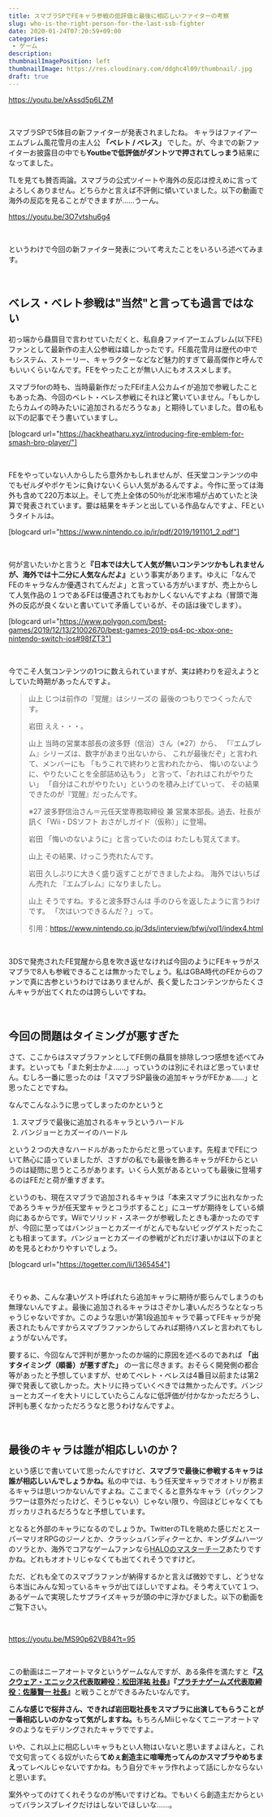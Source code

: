 ```yaml
---
title: スマブラSPでFEキャラ参戦の低評価と最後に相応しいファイターの考察
slug: who-is-the-right-person-for-the-last-ssb-fighter
date: 2020-01-24T07:20:59+09:00
categories: 
 - ゲーム
description: 
thumbnailImagePosition: left
thumbnailImage: https://res.cloudinary.com/ddghc4l09/thumbnail/.jpg
draft: true
---
```


<!--more-->

https://youtu.be/xAssd5p6LZM

&nbsp;

スマブラSPで5体目の新ファイターが発表されましたね。
キャラはファイアーエムブレム風花雪月の主人公 <strong>「ベレト / べレス」</strong> でした。が、今までの新ファイターお披露目の中でも<strong>Youtbeで低評価がダントツで押されてしっまう</strong>結果になってました。

TLを見ても賛否両論。スマブラの公式ツイートや海外の反応は控えめに言ってよろしくありません。どちらかと言えば不評側に傾いていました。以下の動画で海外の反応を見ることができますが……うーん。

https://youtu.be/3O7vtshu6g4

&nbsp;

というわけで今回の新ファイター発表について考えたことをいろいろ述べてみます。

&nbsp;

<h2>ベレス・べレト参戦は"当然"と言っても過言ではない</h2>

初っ端から贔屓目で言わせていただくと、私自身ファイアーエムブレム(以下FE)ファンとして最新作の主人公参戦は嬉しかったです。FE風花雪月は歴代の中でもシステム、ストーリー、キャラクターなどなど魅力的すぎて最高傑作と呼んでもいいくらいなんです。FEをやったことが無い人にもオススメします。

スマブラforの時も、当時最新作だったFEif主人公カムイが追加で参戦したこともあった為、今回のベレト・べレス参戦にそれほど驚いていません。「もしかしたらカムイの時みたいに追加されるだろうなぁ」と期待していました。昔の私も以下の記事でそう書いていますし。

[blogcard url="https://hackheatharu.xyz/introducing-fire-emblem-for-smash-bro-player/"]

&nbsp;

FEをやっていない人からしたら意外かもしれませんが、任天堂コンテンツの中でもゼルダやポケモンに負けないくらい人気があるんですよ。今作に至っては海外も含めて220万本以上。そして売上全体の50％が北米市場が占めていたと決算で発表されています。要は結果をキチンと出している作品なんですよ、FEというタイトルは。

[blogcard url="https://www.nintendo.co.jp/ir/pdf/2019/191101_2.pdf"]

&nbsp;

何が言いたいかと言うと<strong>『日本では大して人気が無いコンテンツかもしれませんが、海外では十二分に人気なんだよ』</strong>という事実があります。ゆえに「なんでFEのキャラなんか優遇されてんだよ」と言っている方がいますが、売上からして人気作品の１つであるFEは優遇されてもおかしくないんですよね（冒頭で海外の反応が良くないと書いていて矛盾しているが、その話は後でします）。

[blogcard url="https://www.polygon.com/best-games/2019/12/13/21002670/best-games-2019-ps4-pc-xbox-one-nintendo-switch-ios#98fZT3"]

&nbsp;

今でこそ人気コンテンツの1つに数えられていますが、実は終わりを迎えようとしていた時期があったんですよ。

<blockquote>
  山上
  じつは前作の『覚醒』はシリーズの
  最後のつもりでつくったんです。
  
  岩田
  ええ・・・。
  
  山上
  当時の営業本部長の波多野（信治）さん（※27）から、
  「『エムブレム』シリーズは、数字があまり出ないから、
  これが最後だぞ」と言われて、メンバーにも
  「もうこれで終わりと言われたから、
  悔いのないように、やりたいことを全部詰め込もう」
  と言って、「おれはこれがやりたい」
  「自分はこれがやりたい」というのを積み上げていって、
  その結果できたのが『覚醒』だったんです。
  
  ※27
      波多野信治さん＝元任天堂専務取締役 兼 営業本部長。過去、社長が訊く「Wii・DSソフト おさがしガイド（仮称）」に登場。
  
  岩田
  「悔いのないように」と言っていたのは
  わたしも覚えてます。
  
  山上
  その結果、けっこう売れたんです。
  
  岩田
  久しぶりに大きく盛り返すことができましたよね。
  海外ではいちばん売れた
  『エムブレム』になりましたし。
  
  山上
  そうですね。すると波多野さんは
  手のひらを返したように言うわけです。
  「次はいつできるんだ？」って。
  
  引用：<a href="https://www.nintendo.co.jp/3ds/interview/bfwj/vol1/index4.html">https://www.nintendo.co.jp/3ds/interview/bfwj/vol1/index4.html</a>
</blockquote>

&nbsp;

3DSで発売されたFE覚醒から息を吹き返せなければ今回のようにFEキャラがスマブラで8人も参戦できることは無かったでしょう。私はGBA時代のFEからのファンで真に古参というわけではありませんが、長く愛したコンテンツからたくさんキャラが出てくれたのは誇らしいですね。

&nbsp;

<h2>今回の問題はタイミングが悪すぎた</h2>

さて、ここからはスマブラファンとしてFE側の贔屓を排除しつつ感想を述べてみます。といっても「また剣士かよ……」っていうのは別にそれほど思っていません。むしろ一番に思ったのは「スマブラSP最後の追加キャラがFEかぁ……」と思ったことですね。

なんでこんなふうに思ってしまったのかというと

<ol>
<li>スマブラで最後に追加されるキャラというハードル</li>
<li>バンジョーとカズーイのハードル</li>
</ol>

という２つの大きなハードルがあったからだと思っています。先程までFEについて熱心に語っていましたが、さすがの私でも最後を飾るキャラがFEからというのは疑問に思うところがあります。いくら人気があるといっても最後に登場するのはFEだと荷が重すぎます。

というのも、現在スマブラで追加されるキャラは「本来スマブラに出れなかったであろうキャラが任天堂キャラとコラボすること」にユーザが期待をしている傾向にあるからです。Wiiでソリッド・スネークが参戦したときも凄かったのですが、今回に至ってはバンジョーとカズーイがとんでもないビッグゲストだったことも相まってます。バンジョーとカズーイの参戦がどれだけ凄いかは以下のまとめを見るとわかりやすいでしょう。

[blogcard url="https://togetter.com/li/1365454"]

&nbsp;

そりゃあ、こんな凄いゲスト呼ばれたら追加キャラに期待が膨らんでしまうのも無理ないんですよ。最後に追加されるキャラはさぞかし凄いんだろうなとなっちゃうじゃないですか。このような思いが第1段追加キャラで募ってFEキャラが発表されたもんですからスマブラファンからしてみれば期待ハズレと言われてもしょうがないんです。

要するに、今回なんで評判が悪かったのか端的に原因を述べるのであれば <strong>「出すタイミング（順番）が悪すぎた」</strong> の一言に尽きます。おそらく開発側の都合等があったと予想していますが、せめてベレト・ベレスは4番目以前または第2弾で発表して欲しかった。大トリに持っていくべきでは無かったんです。バンジョーとカズーイを大トリにしていたらこんなに低評価が付かなかっただろうし、評判も悪くなかっただろうなと思うわけなんですよ。

&nbsp;

<h2>最後のキャラは誰が相応しいのか？</h2>

という感じで書いていて思ったんですけど、<strong>スマブラで最後に参戦するキャラは誰が相応しいんでしょうかね。</strong>私の中では、もう任天堂キャラでオオトリが務まるキャラは思いつかないんですよね。ここまでくると意外なキャラ（パックンフラワーは意外だったけど、そうじゃない）じゃない限り、今回ほどじゃなくてもガッカリされるだろうなと予想しています。

となると外部のキャラになるのでしょうか。TwitterのTLを眺めた感じだとスーパーマリオRPGのジーノとか、クラッシュバンディクーとか、キングダムハーツのソラとか、海外でコアなゲームファンなら<a href="https://dic.pixiv.net/a/%E3%83%9E%E3%82%B9%E3%82%BF%E3%83%BC%E3%83%81%E3%83%BC%E3%83%95">HALOのマスターチーフ</a>あたりですかね。どれもオオトリじゃなくても出てくれそうですけど。

ただ、どれも全てのスマブラファンが納得するかと言えば微妙ですし、どうせなら本当にみんな知っているキャラが出てほしいですよね。そう考えていて１つ、あるゲームで実現したサプライズキャラが頭の中に浮かびました。以下の動画をご覧下さい。

&nbsp;

https://youtu.be/MS90p62VB84?t=95

&nbsp;

この動画はニーアオートマタというゲームなんですが、ある条件を満たすと<strong>『<a href="https://www.jp.square-enix.com/recruit/fresh/top-message/president.html">スクウェア・エニックス代表取締役：松田洋祐 社長</a>』『<a href="https://www.platinumgames.co.jp/company/message/">プラチナゲームズ代表取締役：佐藤賢一 社長</a>』</strong>と戦うことができるみたいなんです。

<strong>こんな感じで桜井さん、できれば岩田聡社長をスマブラに出演してもらうことが一番相応しいのかなって気がしますね。</strong>もちろんMiiじゃなくてニーアオートマタのようなモデリングされたキャラでですよ。

いや、これ以上に相応しいキャラもとい人物はいないと思いますよほんと。これで文句言ってくる奴がいたら<strong>てめぇ創造主に喧嘩売ってんのかスマブラやめちまえ</strong>ってレベルじゃないですかね。もう自分でキャラ作れよって話にしかならないと思います。

案外やってのけてくれそうなのが怖いですけどね。でもいくら創造主だからといってバランスブレイクだけはしないでほしいな……。
